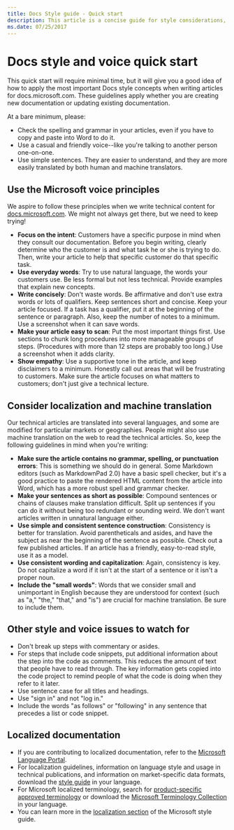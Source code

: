 ```yaml
---
title: Docs Style guide - Quick start
description: This article is a concise guide for style considerations, containing just the essential topics for getting started with docs.microsoft.com.
ms.date: 07/25/2017
---
```

# Docs style and voice quick start

This quick start will require minimal time, but it will give you a good idea of how to apply the most important Docs style concepts when writing articles for docs.microsoft.com. These guidelines apply whether you are creating new documentation or updating existing documentation.

At a bare minimum, please:

- Check the spelling and grammar in your articles, even if you have to copy and paste into Word to do it.
- Use a casual and friendly voice--like you're talking to another person one-on-one.
- Use simple sentences. They are easier to understand, and they are more easily translated by both human and machine translators.

## Use the Microsoft voice principles

We aspire to follow these principles when we write technical content for [docs.microsoft.com](https://docs.microsoft.com). We might not always get there, but we need to keep trying!

- **Focus on the intent**: Customers have a specific purpose in mind when they consult our documentation. Before you begin writing, clearly determine who the customer is and what task he or she is trying to do. Then, write your article to help that specific customer do that specific task.
- **Use everyday words**: Try to use natural language, the words your customers use. Be less formal but not less technical. Provide examples that explain new concepts.
- **Write concisely**: Don't waste words. Be affirmative and don't use extra words or lots of qualifiers. Keep sentences short and concise. Keep your article focused. If a task has a qualifier, put it at the beginning of the sentence or paragraph. Also, keep the number of notes to a minimum. Use a screenshot when it can save words.
- **Make your article easy to scan**: Put the most important things first. Use sections to chunk long procedures into more manageable groups of steps. (Procedures with more than 12 steps are probably too long.) Use a screenshot when it adds clarity.
- **Show empathy**: Use a supportive tone in the article, and keep disclaimers to a minimum. Honestly call out areas that will be frustrating to customers. Make sure the article focuses on what matters to customers; don't just give a technical lecture.

## Consider localization and machine translation

Our technical articles are translated into several languages, and some are modified for particular markets or geographies. People might also use machine translation on the web to read the technical articles. So, keep the following guidelines in mind when you're writing:

- **Make sure the article contains no grammar, spelling, or punctuation errors**: This is something we should do in general. Some Markdown editors (such as MarkdownPad 2.0) have a basic spell checker, but it's a good practice to paste the rendered HTML content from the article into Word, which has a more robust spell and grammar checker.
- **Make your sentences as short as possible**: Compound sentences or chains of clauses make translation difficult. Split up sentences if you can do it without being too redundant or sounding weird. We don't want articles written in unnatural language either.
- **Use simple and consistent sentence construction**: Consistency is better for translation. Avoid parentheticals and asides, and have the subject as near the beginning of the sentence as possible. Check out a few published articles. If an article has a friendly, easy-to-read style, use it as a model.
- **Use consistent wording and capitalization**: Again, consistency is key. Do not capitalize a word if it isn't at the start of a sentence or it isn't a proper noun.
- **Include the "small words"**: Words that we consider small and unimportant in English because they are understood for context (such as "a," "the," "that," and "is") are crucial for machine translation. Be sure to include them.

## Other style and voice issues to watch for

- Don't break up steps with commentary or asides.
- For steps that include code snippets, put additional information about the step into the code as comments. This reduces the amount of text that people have to read through. The key information gets copied into the code project to remind people of what the code is doing when they refer to it later.
- Use sentence case for all titles and headings.
- Use "sign in" and not "log in."
- Include the words "as follows" or "following" in any sentence that precedes a list or code snippet.

## Localized documentation

- If you are contributing to localized documentation, refer to the [Microsoft Language Portal](https://www.microsoft.com/Language/Default.aspx).
- For localization guidelines, information on language style and usage in technical publications, and information on market-specific data formats, download the [style guide](https://www.microsoft.com/Language/StyleGuides) in your language.
- For Microsoft localized terminology, search for [product-specific approved terminology](https://www.microsoft.com/Language/Default.aspx) or download the [Microsoft Terminology Collection](https://www.microsoft.com/Language/Terminology.aspx) in your language.
- You can learn more in the [localization section](https://docs.microsoft.com/style-guide/global-communications/) of the Microsoft style guide.
